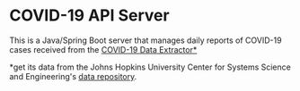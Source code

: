 # COVID-19 API Server

This is a Java/Spring Boot server that manages daily reports of COVID-19 cases received from the [COVID-19 Data Extractor*](https://github.com/GregVes/covid-19-data-extractor)

*get its data from the Johns Hopkins University Center for Systems Science and Engineering's [data repository](https://github.com/CSSEGISandData/COVID-19).

